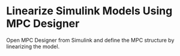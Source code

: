 # **Linearize Simulink Models Using MPC Designer**

Open MPC Designer from Simulink and define the MPC structure by linearizing the model.
